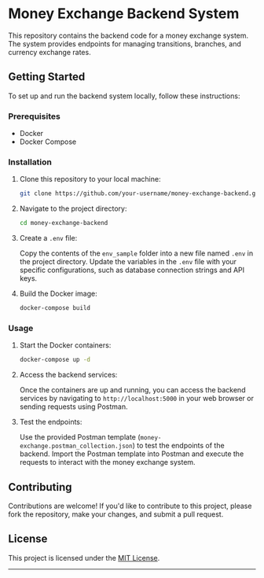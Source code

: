 # Money Exchange Backend System

This repository contains the backend code for a money exchange system. The system provides endpoints for managing transitions, branches, and currency exchange rates.

## Getting Started

To set up and run the backend system locally, follow these instructions:

### Prerequisites

- Docker
- Docker Compose

### Installation

1. Clone this repository to your local machine:

   ```bash
   git clone https://github.com/your-username/money-exchange-backend.git
   ```

2. Navigate to the project directory:

   ```bash
   cd money-exchange-backend
   ```

3. Create a `.env` file:

   Copy the contents of the `env_sample` folder into a new file named `.env` in the project directory. Update the variables in the `.env` file with your specific configurations, such as database connection strings and API keys.

4. Build the Docker image:

   ```bash
   docker-compose build
   ```

### Usage

1. Start the Docker containers:

   ```bash
   docker-compose up -d
   ```

2. Access the backend services:

   Once the containers are up and running, you can access the backend services by navigating to `http://localhost:5000` in your web browser or sending requests using Postman.

3. Test the endpoints:

   Use the provided Postman template (`money-exchange.postman_collection.json`) to test the endpoints of the backend. Import the Postman template into Postman and execute the requests to interact with the money exchange system.

## Contributing

Contributions are welcome! If you'd like to contribute to this project, please fork the repository, make your changes, and submit a pull request.

## License

This project is licensed under the [MIT License](LICENSE).

---

